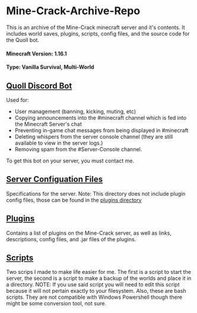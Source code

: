 # Mine-Crack-Archive-Repo
This is an archive of the Mine-Crack minecraft server and it's contents. It includes world saves, plugins, scripts, config files, and the source code for the Quoll bot.

#### Minecraft Version: 1.16.1
#### Type: Vanilla Survival, Multi-World

## [Quoll Discord Bot](https://github.com/Patrickk17/Quoll)
Used for:
- User management (banning, kicking, muting, etc)
- Copying announcements into the #minecraft channel which is fed into the Minecraft Server's chat
- Preventing in-game chat messages from being displayed in #minecraft
- Deleting whispers from the server console channel (they are still available to view in the server logs.)
- Removing spam from the #Server-Console channel.

To get this bot on your server, you must contact me.

## [Server Configuation Files](https://github.com/Patrickk17/Mine-Crack-Archive-Repo/tree/main/config-files)
Specifications for the server. Note: This directory does not include plugin config files, those can be found in the [plugins directory](https://github.com/Patrickk17/Mine-Crack-Archive-Repo/tree/main/plugins)

## [Plugins](https://github.com/Patrickk17/Mine-Crack-Archive-Repo/tree/main/plugins)
Contains a list of plugins on the Mine-Crack server, as well as links, descriptions, config files, and .jar files of the plugins.

## [Scripts](https://github.com/Patrickk17/Mine-Crack-Archive-Repo/tree/main/scripts)
Two scrips I made to make life easier for me. The first is a script to start the server, the second is a script to make a backup of the worlds and place it in a directory. NOTE: If you use said script you will need to edit this script because it will not pertain exactly to your filesystem. Also, these are bash scripts. They are not compatible with Windows Powershell though there might be some conversion tool, not sure.
